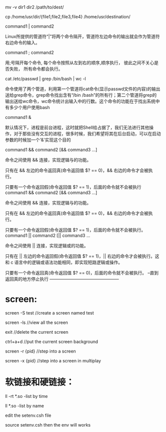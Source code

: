 mv -v dir1 dir2 /path/to/dest/ 

cp /home/usr/dir/{file1,file2,file3,file4} /home/usr/destination/





command1 | command2

Linux所提供的管道符“|”将两个命令隔开，管道符左边命令的输出就会作为管道符右边命令的输入。

command1 ; command2

用;号隔开每个命令, 每个命令按照从左到右的顺序,顺序执行， 彼此之间不关心是否失败， 所有命令都会执行。

cat /etc/passwd | grep /bin/bash | wc -l

命令使用了两个管道，利用第一个管道将cat命令(显示passwd文件的内容)的输出送给grep命令，grep命令找出含有“/bin /bash”的所有行；第二个管道将grep的输出送给wc命令，wc命令统计出输入中的行数。这个命令的功能在于找出系统中有多少个用户使用bash

command1 &

默认情况下，进程是前台进程，这时就把Shell给占据了，我们无法进行其他操作，对于那些没有交互的进程，很多时候，我们希望将其在后台启动，可以在启动参数的时候加一个'&'实现这个目的

command1 && command2 [&& command3 ...]

命令之间使用 && 连接，实现逻辑与的功能。

只有在 && 左边的命令返回真(命令返回值 $? == 0)，&& 右边的命令才会被执行。

只要有一个命令返回假(命令返回值 $? == 1)，后面的命令就不会被执行
command1 && command2 [&& command3 ...]

命令之间使用 && 连接，实现逻辑与的功能。

只有在 && 左边的命令返回真(命令返回值 $? == 0)，&& 右边的命令才会被执行。

只要有一个命令返回假(命令返回值 $? == 1)，后面的命令就不会被执行。
command1 || command2 [|| command3 ...

命令之间使用 || 连接，实现逻辑或的功能。

只有在 || 左边的命令返回假(命令返回值 $? == 1)，|| 右边的命令才会被执行。这和 c 语言中的逻辑或语法功能相同，即实现短路逻辑或操作。

只要有一个命令返回真(命令返回值 $? == 0)，后面的命令就不会被执行。 –直到返回真的地方停止执行
————————————————



# screen:



screen -S test	//create a screen named test

screen -ls	//view all the screen

exit	//delete the current screen

ctrl+a+d	//put the current screen background

screen -r {pid}	//step into  a screen

screen -x {pid}   //step into a screen in multiplay



# 软链接和硬链接：



ll -rt *.so	-list by time

ll *.so	-list by name

edit the setenv.csh file

source setenv.csh	then the env will works

